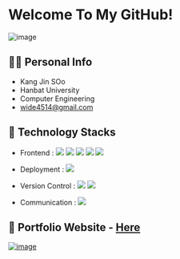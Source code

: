 # Welcome To My GitHub!

![image](https://github.com/NLNL4358/portfolioKJS/assets/100134222/2c4caa6d-96f0-4a48-b6c8-174421c445e4)


## 🙋‍♂️ Personal Info
- Kang Jin SOo
- Hanbat University
- Computer Engineering 
- wide4514@gmail.com

## 🔨 Technology Stacks
- Frontend : <span><img src="https://img.shields.io/badge/HTML-e34f26?style=flat&logo=html5&logoColor=white"/></span>
<span><img src="https://img.shields.io/badge/CSS-1572b6?style=flat&logo=css3&logoColor=white"/></span>
<span><img src="https://img.shields.io/badge/JavaScript-dbab09?style=flat&logo=javascript&logoColor=white"/></span>
<span><img src="https://img.shields.io/badge/React-61dafb?style=flat&logo=react&logoColor=white"/></span>
<span><img src="https://img.shields.io/badge/jQuery-0769ad?style=flat&logo=jquery&logoColor=white"/></span>


- Deployment :
<span><img src="https://img.shields.io/badge/Netlify-00c7b7?style=flat&logo=netlify&logoColor=white"/></span>

- Version Control : <span><img src="https://img.shields.io/badge/Git-f05032?style=flat&logo=git&logoColor=white"/></span>
<span><img src="https://img.shields.io/badge/GitHub-181717?style=flat&logo=github&logoColor=white"/></span>

- Communication : 
<span><img src="https://img.shields.io/badge/Figma-f24e1e?style=flat&logo=figma&logoColor=white"/></span><br/>

## 📝 Portfolio Website - <a href="https://portfolio-kjs.netlify.app/#/Portfolio">Here</a>
[![image](https://github.com/NLNL4358/portfolioKJS/assets/100134222/8064b6ea-71e7-40c5-8239-294c11d8c351)
](https://portfolio-kjs.netlify.app/#/Portfolio)
